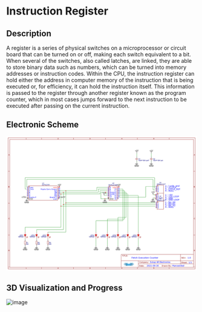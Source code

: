 **Instruction Register**
===============================

Description 
-------

A register is a series of physical switches on a microprocessor or circuit board that can be turned on or off, making each switch equivalent to a bit. When several of the switches, also called latches, are linked, they are able to store binary data such as numbers, which can be turned into memory addresses or instruction codes. Within the CPU, the instruction register can hold either the address in computer memory of the instruction that is being executed or, for efficiency, it can hold the instruction itself. This information is passed to the register through another register known as the program counter, which in most cases jumps forward to the next instruction to be executed after passing on the current instruction.

Electronic Scheme
-------

![image](https://raw.githubusercontent.com/aragonxpd154/8-bit-computer/main/FETCH%20EXECUTION%20COUNTER/1.0V/Schematic_Fetch%20Execution%20Counter_2021-10-10.png)


3D Visualization and Progress
-------

![image](https://i.imgur.com/RgGtgZl.png)

